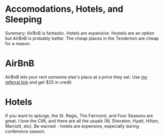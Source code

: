 # Accomodations, Hotels, and Sleeping

Summary: AirBnB is fantastic. Hotels are expensive. Hostels are an option but AirBnB is probably better. The cheap places in the Tenderloin are cheap for a reason.

# AirBnB
AirBnB lets your rent someone else's place at a price they set. Use [my referral link](www.airbnb.com/c/nuser8703?s=8) and get $25 in credit.

# Hotels
If you want to splurge, the St. Regis, The Fairmont, and Four Seasons are great. I love the Clift, and there are all the usuals (W, Sheraton, Hyatt, Hilton, Marriott, etc). Be warned - hotels are expensive, especially during conference season.
